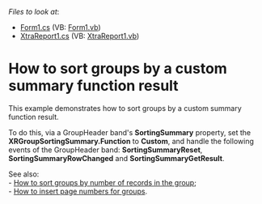 <!-- default file list -->
*Files to look at*:

* [Form1.cs](./CS/Report_SortBySum/Form1.cs) (VB: [Form1.vb](./VB/Report_SortBySum/Form1.vb))
* [XtraReport1.cs](./CS/Report_SortBySum/XtraReport1.cs) (VB: [XtraReport1.vb](./VB/Report_SortBySum/XtraReport1.vb))
<!-- default file list end -->
# How to sort groups by a custom summary function result


<p>This example demonstrates how to sort groups by a custom summary function result.</p><p>To do this, via a GroupHeader band's <strong>SortingSummary</strong> property, set the <strong>XRGroupSortingSummary.Function</strong> to <strong>Custom</strong>, and handle the following events of the GroupHeader band: <strong>SortingSummaryReset</strong>, <strong>SortingSummaryRowChanged</strong> and <strong>SortingSummaryGetResult</strong>.</p><p>See also: <br />
- <a href="https://www.devexpress.com/Support/Center/p/E1763">How to sort groups by number of records in the group</a>;<br />
- <a href="https://www.devexpress.com/Support/Center/p/E810">How to insert page numbers for groups</a>.</p>

<br/>


